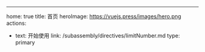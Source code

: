 ---
home: true
title: 首页
heroImage: https://vuejs.press/images/hero.png
actions:
  - text: 开始使用
    link: /subassembly/directives/limitNumber.md
    type: primary

